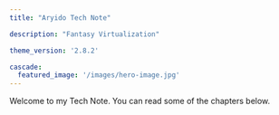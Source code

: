 ```yaml
---
title: "Aryido Tech Note"

description: "Fantasy Virtualization"

theme_version: '2.8.2'

cascade:
  featured_image: '/images/hero-image.jpg'
---
```

Welcome to my Tech Note. You can read some of the chapters below.
